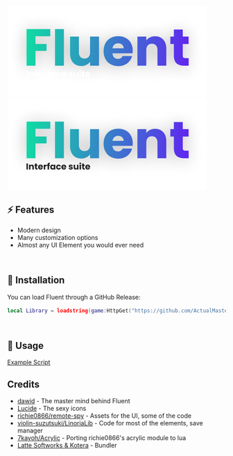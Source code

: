 <img src="Assets/logodark.png#gh-dark-mode-only" alt="fluent">
<img src="Assets/logolight.png#gh-light-mode-only" alt="fluent">

## ⚡ Features

- Modern design
- Many customization options
- Almost any UI Element you would ever need
<br/>

## 🔌 Installation

You can load Fluent through a GitHub Release:

```lua
local Library = loadstring(game:HttpGet("https://github.com/ActualMasterOogway/Fluent-Renewed/releases/latest/download/Fluent.lua"))()
```
<br/>

## 📜 Usage

[Example Script](https://github.com/ActualMasterOogway/Fluent-Renewed/blob/master/Example.lua)
<br/>

## Credits

- [dawid](https://github.com/dawid-scripts/Fluent) - The master mind behind Fluent
- [Lucide](https://github.com/lucide-icons) - The sexy icons
- [richie0866/remote-spy](https://github.com/richie0866/remote-spy) - Assets for the UI, some of the code
- [violin-suzutsuki/LinoriaLib](https://github.com/violin-suzutsuki/LinoriaLib) - Code for most of the elements, save manager
- [7kayoh/Acrylic](https://github.com/7kayoh/Acrylic) - Porting richie0866's acrylic module to lua
- [Latte Softworks & Kotera](https://discord.gg/rMMByr4qas) - Bundler